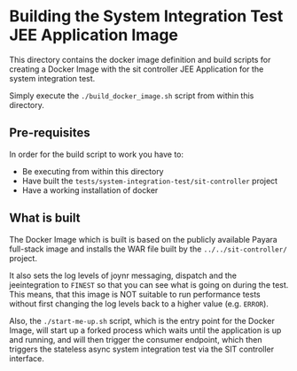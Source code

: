 # Building the System Integration Test JEE Application Image

This directory contains the docker image definition and build scripts for creating a Docker Image
with the sit controller JEE Application for the system integration test.

Simply execute the `./build_docker_image.sh` script from within this directory.

## Pre-requisites

In order for the build script to work you have to:

* Be executing from within this directory
* Have built the `tests/system-integration-test/sit-controller` project
* Have a working installation of docker

## What is built

The Docker Image which is built is based on the publicly available Payara full-stack image and
installs the WAR file built by the `../../sit-controller/` project.

It also sets the log levels of joynr messaging, dispatch and the jeeintegration to `FINEST` so that
you can see what is going on during the test. This means, that this image is NOT suitable to run
performance tests without first changing the log levels back to a higher value (e.g. `ERROR`).

Also, the `./start-me-up.sh` script, which is the entry point for the Docker Image, will start up a
forked process which waits until the application is up and running, and will then trigger the
consumer endpoint, which then triggers the stateless async system integration test via the SIT
controller interface.

